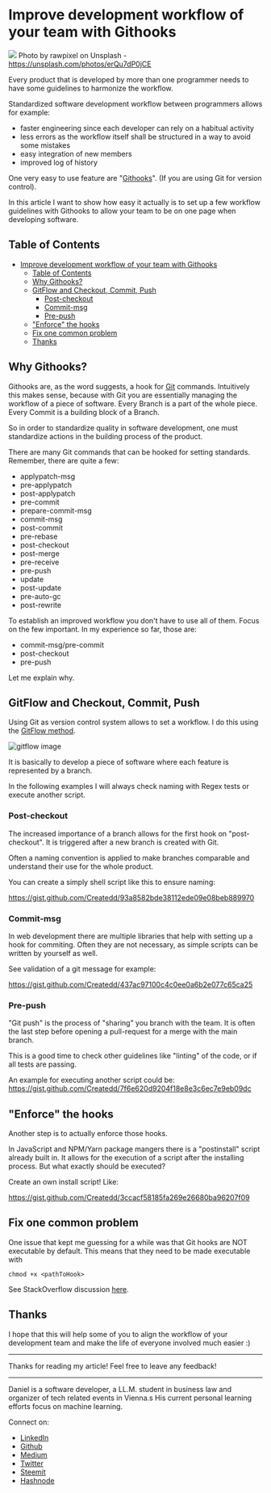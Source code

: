 # Improve development workflow of your team with Githooks

[<img src="https://images.unsplash.com/photo-1536743654498-52cbbf194df5?ixlib=rb-0.3.5&ixid=eyJhcHBfaWQiOjEyMDd9&s=12a2850349440cae58fd38718400d379&auto=format&fit=crop&w=1329&q=80">](
https://unsplash.com/photos/erQu7dP0jCE)
Photo by rawpixel on Unsplash - https://unsplash.com/photos/erQu7dP0jCE

Every product that is developed by more than one programmer needs to have some guidelines to harmonize the workflow.

Standardized software development workflow between programmers allows for example:
- faster engineering since each developer can rely on a habitual activity
- less errors as the workflow itself shall be structured in a way to avoid some mistakes
- easy integration of new members
- improved log of history

One very easy to use feature are "[Githooks](https://git-scm.com/book/en/v2/Customizing-Git-Git-Hooks)". (If you are using Git for version control).

In this article I want to show how easy it actually  is to set up a few workflow guidelines with Githooks to allow your team to be on one page when developing software.


## Table of Contents
- [Improve development workflow of your team with Githooks](#improve-development-workflow-of-your-team-with-githooks)
	- [Table of Contents](#table-of-contents)
	- [Why Githooks?](#why-githooks)
	- [GitFlow and Checkout, Commit, Push](#gitflow-and-checkout-commit-push)
		- [Post-checkout](#post-checkout)
		- [Commit-msg](#commit-msg)
		- [Pre-push](#pre-push)
	- ["Enforce" the hooks](#%22enforce%22-the-hooks)
	- [Fix one common problem](#fix-one-common-problem)
	- [Thanks](#thanks)


## Why Githooks?

Githooks are, as the word suggests, a hook for [Git](https://git-scm.com/) commands. Intuitively this makes sense, because with Git you are essentially managing the workflow of a piece of software. Every Branch is a part of the whole piece. Every Commit is a building block of a Branch.

So in order to standardize quality in software development, one must standardize actions in the building process of the product.

There are many Git commands that can be hooked for setting standards. Remember, there are quite a few:
- applypatch-msg
- pre-applypatch
- post-applypatch
- pre-commit
- prepare-commit-msg
- commit-msg
- post-commit
- pre-rebase
- post-checkout
- post-merge
- pre-receive
- pre-push
- update
- post-update
- pre-auto-gc
- post-rewrite

To establish an improved workflow you don't have to use all of them. Focus on the few important. In my experience so far, those are:
- commit-msg/pre-commit
- post-checkout
- pre-push

Let me explain why.

## GitFlow and Checkout, Commit, Push

Using Git as version control system allows to set a workflow. I do this using the [GitFlow method](https://datasift.github.io/gitflow/IntroducingGitFlow.html).

![gitflow image](https://datasift.github.io/gitflow/GitFlowHotfixBranch.png)

It is basically to develop a piece of software where each feature is represented by a branch.

In the following examples I will always check naming with Regex tests or execute another script.

### Post-checkout

The increased importance of a branch allows for the first hook on "post-checkout". It is triggered after a new branch is created with Git.

Often a naming convention is applied to make branches comparable and understand their use for the whole product.

You can create a simply shell script like this to ensure naming:

https://gist.github.com/Createdd/93a8582bde38112ede09e08beb889970


### Commit-msg

In web development there are multiple libraries that help with setting up a hook for commiting. Often they are not necessary, as simple scripts can be written by yourself as well.

See validation of a git message for example:

https://gist.github.com/Createdd/437ac97100c4c0ee0a6b2e077c65ca25


### Pre-push

"Git push" is the process of "sharing" you branch with the team. It is often the last step before opening a pull-request for a merge with the main branch.

This is a good time to check other guidelines like "linting" of the code, or if all tests are passing.

An example  for executing another script could be: https://gist.github.com/Createdd/7f6e620d9204f18e8e3c6ec7e9eb09dc

## "Enforce" the hooks

Another step is to actually enforce those hooks.

In JavaScript and NPM/Yarn package mangers there is a "postinstall" script already built in. It allows for the execution of a script after the installing process. But what exactly should be executed?

Create an own install script! Like:

https://gist.github.com/Createdd/3ccacf58185fa269e26680ba96207f09

## Fix one common problem

One issue that kept me guessing for a while was that Git hooks are NOT executable by default. This means that they need to be made executable with

`chmod +x <pathToHook>`

See StackOverflow discussion [here](https://stackoverflow.com/questions/8598639/why-is-my-git-pre-commit-hook-not-executable-by-default).

## Thanks

I hope that this will help some of you to align the workflow of your development team and make the life of everyone involved much easier :)


---

Thanks for reading my article! Feel free to leave any feedback!

---

Daniel is a software developer, a LL.M. student in business law and organizer of tech related events in Vienna.s
His current personal learning efforts focus on machine learning.

Connect on:
- [LinkedIn](https://www.linkedin.com/in/createdd)
- [Github](https://github.com/Createdd)
- [Medium](https://medium.com/@ddcreationstudi)
- [Twitter](https://twitter.com/_createdd)
- [Steemit](https://steemit.com/@createdd)
- [Hashnode](https://hashnode.com/@DDCreationStudio)

<!-- Written by Daniel Deutsch (deudan1010@gmail.com) -->